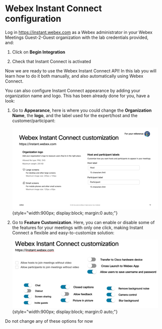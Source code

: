 # Webex Instant Connect configuration

Log in https://instant.webex.com as a Webex administrator in your Webex Meetings Guest-2-Guest organization with the lab credentials provided, and:

1. Click on **Begin Integration**

2. Check that Instant Connect is activated

Now we are ready to use the Webex Instant Connect API! In this lab you will learn how to do it both manually,  and also automatically using Webex Connect.

You can also configure Instant Connect appearance by adding your organization name and logo. This has been already done for you, have a look:

1. Go to **Appearance**, here is where you could change the **Organization Name**, the **logo**, and the label used for the expert/host and the customer/participant:

   ![Instant Connect Appearance](images/ic-appearance.png){style="width:900px; display:block; margin:0 auto;"}

2. Go to **Feature Customization**. Here, you can enable or disable some of the features for your meetings with only one click, making Instant Connect a flexible and easy-to-customize solution:

   ![Instant Connect customization](images/ic-customization.png){style="width:900px; display:block; margin:0 auto;"}

Do not change any of these options for now